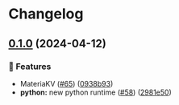 # Changelog

## [0.1.0](https://github.com/CleverCloud/terraform-provider-clevercloud/compare/v0.0.16...v0.1.0) (2024-04-12)


### 🚀 Features

* MateriaKV ([#65](https://github.com/CleverCloud/terraform-provider-clevercloud/issues/65)) ([0938b93](https://github.com/CleverCloud/terraform-provider-clevercloud/commit/0938b93639934f7b3001ddfa03423a2e321c47b1))
* **python:** new python runtime ([#58](https://github.com/CleverCloud/terraform-provider-clevercloud/issues/58)) ([2981e50](https://github.com/CleverCloud/terraform-provider-clevercloud/commit/2981e5097520c62d6d4a15306752f5c9d404299c))
